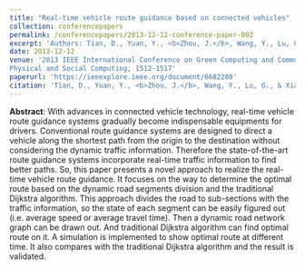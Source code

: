```yaml
---
title: "Real-time vehicle route guidance based on connected vehicles"
collection: conferencepapers
permalink: /conferencepapers/2013-12-12-conference-paper-002
excerpt: 'Authors: Tian, D., Yuan, Y., <b>Zhou, J.</b>, Wang, Y., Lu, G., & Xia, H.'
date: 2013-12-12
venue: '2013 IEEE International Conference on Green Computing and Communications and IEEE Internet of Things and IEEE Cyber,
Physical and Social Computing, 1512-1517'
paperurl: 'https://ieeexplore.ieee.org/document/6682280'
citation: 'Tian, D., Yuan, Y., <b>Zhou, J.</b>, Wang, Y., Lu, G., & Xia, H. (2013, August). Real-time vehicle route guidance based on connected vehicles. In 2013 IEEE International Conference on Green Computing and Communications and IEEE Internet of Things and IEEE Cyber, Physical and Social Computing (pp. 1512-1517). Beijing, China.'
---
```



**Abstract**: With advances in connected vehicle technology, real-time vehicle route guidance systems gradually become indispensable equipments for drivers. Conventional route guidance systems are designed to direct a vehicle along the shortest path from the origin to the destination without considering the dynamic traffic information. Therefore the state-of-the-art route guidance systems incorporate real-time traffic information to find better paths. So, this paper presents a novel approach to realize the real-time vehicle route guidance. It focuses on the way to determine the optimal route based on the dynamic road segments division and the traditional Dijkstra algorithm. This approach divides the road to sub-sections with the traffic information, so the state of each segment can be easily figured out (i.e. average speed or average travel time). Then a dynamic road network graph can be drawn out. And traditional Dijkstra algorithm can find optimal route on it. A simulation is implemented to show optimal route at different time. It also compares with the traditional Dijkstra algorithm and the result is validated.
